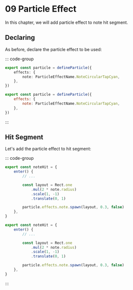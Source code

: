 # 09 Particle Effect

In this chapter, we will add particle effect to note hit segment.

## Declaring

As before, declare the particle effect to be used:

::: code-group

```TypeScript
export const particle = defineParticle({
    effects: {
        note: ParticleEffectName.NoteCircularTapCyan,
    },
})
```

```JavaScript
export const particle = defineParticle({
    effects: {
        note: ParticleEffectName.NoteCircularTapCyan,
    },
})
```

:::

## Hit Segment

Let's add the particle effect to hit segment:

::: code-group

```TypeScript
export const noteHit = {
    enter() {
        // ...

        const layout = Rect.one
            .mul(2 * note.radius)
            .scale(1, -1)
            .translate(0, 1)

        particle.effects.note.spawn(layout, 0.3, false)
    },
}
```

```JavaScript
export const noteHit = {
    enter() {
        // ...

        const layout = Rect.one
            .mul(2 * note.radius)
            .scale(1, -1)
            .translate(0, 1)

        particle.effects.note.spawn(layout, 0.3, false)
    },
}
```

:::
